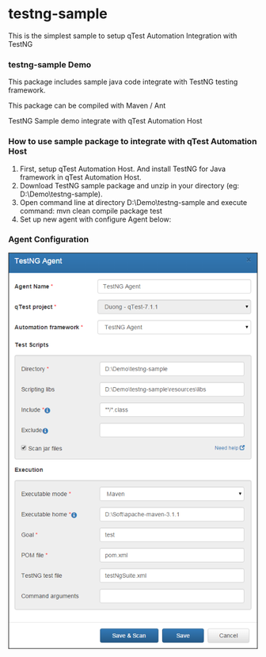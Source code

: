 # testng-sample
This is the simplest sample to setup qTest Automation Integration with TestNG
### testng-sample Demo 

This package includes sample java code integrate with TestNG testing framework.

This package can be compiled with Maven / Ant

TestNG Sample demo integrate with qTest Automation Host

### How to use sample package to integrate with qTest Automation Host
1. First, setup qTest Automation Host. And install TestNG for Java framework in qTest Automation Host.
2. Download TestNG sample package and unzip in your directory (eg: D:\Demo\testng-sample).
3. Open command line at directory D:\Demo\testng-sample and execute command: mvn clean compile package test
4. Set up new agent with configure Agent below:

### Agent Configuration
![Agent Configuration](/documentation/agent-configuration.png?raw=true)
